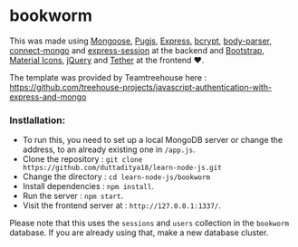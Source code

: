 # bookworm

This was made using [Mongoose](http://mongoosejs.com/), [Pugjs](https://pugjs.org), [Express](https://expressjs.com/), [bcrypt](https://www.npmjs.com/package/bcrypt), [body-parser](https://www.npmjs.com/package/body-parser), [connect-mongo](https://www.npmjs.com/package/connect-mongo) and [express-session](https://www.npmjs.com/package/express-session) at the backend and [Bootstrap](https://getbootstrap.com/), [Material Icons](https://material.io/icons/), [jQuery](https://jquery.com/) and [Tether](http://tether.io/) at the frontend :heart:.

The template was provided by Teamtreehouse here : https://github.com/treehouse-projects/javascript-authentication-with-express-and-mongo

### Instlallation:

* To run this, you need to set up a local MongoDB server or change the address, to an already existing one in `/app.js`.
* Clone the repository : `git clone https://github.com/duttaditya18/learn-node-js.git` 
* Change the directory : `cd learn-node-js/bookworm`
* Install dependencies : `npm install`.
* Run the server : `npm start`.
* Visit the frontend server at : `http://127.0.0.1:1337/`.


Please note that this uses the `sessions` and `users` collection in the `bookworm` database. If you are already using that, make a new database cluster.